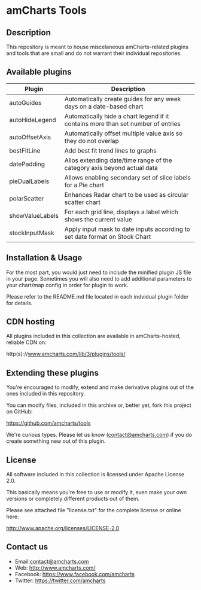# amCharts Tools

## Description

This repository is meant to house miscelaneous amCharts-related plugins and
tools that are small and do not warrant their individual repositories.

## Available plugins

Plugin | Description
------ | -----------
autoGuides | Automatically create guides for any week days on a date-based chart
autoHideLegend | Automatically hide a chart legend if it contains more than set number of entries
autoOffsetAxis | Automatically offset multiple value axis so they do not overlap
bestFitLine | Add best fit trend lines to graphs
datePadding | Allos extending date/time range of the category axis beyond actual data
pieDualLabels | Allows enabling secondary set of slice labels for a Pie chart
polarScatter | Enhances Radar chart to be used as circular scatter chart
showValueLabels | For each grid line, displays a label which shows the current value
stockInputMask | Apply input mask to date inputs according to set date format on Stock Chart


## Installation & Usage

For the most part, you would just need to include the minified plugin JS file in
your page. Sometimes you will also need to add additional parameters to your
chart/map config in order for plugin to work.

Please refer to the README.md file located in each indvidual plugin folder for
details.


## CDN hosting

All plugins included in this collection are available in amCharts-hosted,
reliable CDN on:

http(s)://www.amcharts.com/lib/3/plugins/tools/


## Extending these plugins

You're encouraged to modify, extend and make derivative plugins out of the ones
included in this repository.

You can modify files, included in this archive or, better yet, fork this project
on GitHub:

https://github.com/amcharts/tools

We're curious types. Please let us know (contact@amcharts.com) if you do create
something new out of this plugin.


## License

All software included in this collection is licensed under Apache License 2.0.

This basically means you're free to use or modify it, even make your own
versions or completely different products out of them.

Please see attached file "license.txt" for the complete license or online here:

http://www.apache.org/licenses/LICENSE-2.0


## Contact us

* Email:contact@amcharts.com
* Web: http://www.amcharts.com/
* Facebook: https://www.facebook.com/amcharts
* Twitter: https://twitter.com/amcharts
